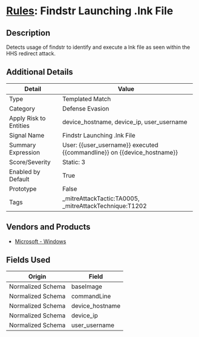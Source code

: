 # [Rules](README.md): Findstr Launching .lnk File

## Description
Detects usage of findstr to identify and execute a lnk file as seen within the HHS redirect attack.

## Additional Details
|Detail|Value|
|----|----|
|Type|Templated Match|
|Category|Defense Evasion|
|Apply Risk to Entities|device_hostname, device_ip, user_username|
|Signal Name|Findstr Launching .lnk File|
|Summary Expression|User: {{user_username}} executed {{commandline}} on {{device_hostname}}|
|Score/Severity|Static: 3|
|Enabled by Default|True|
|Prototype|False|
|Tags|_mitreAttackTactic:TA0005, _mitreAttackTechnique:T1202|
## Vendors and Products
- [Microsoft - Windows](../products/1ff7546c-cb36-4a24-87f7-89d2cecc5761.md)


## Fields Used

|Origin|Field|
|----|----|
|Normalized Schema|baseImage|
|Normalized Schema|commandLine|
|Normalized Schema|device_hostname|
|Normalized Schema|device_ip|
|Normalized Schema|user_username|


